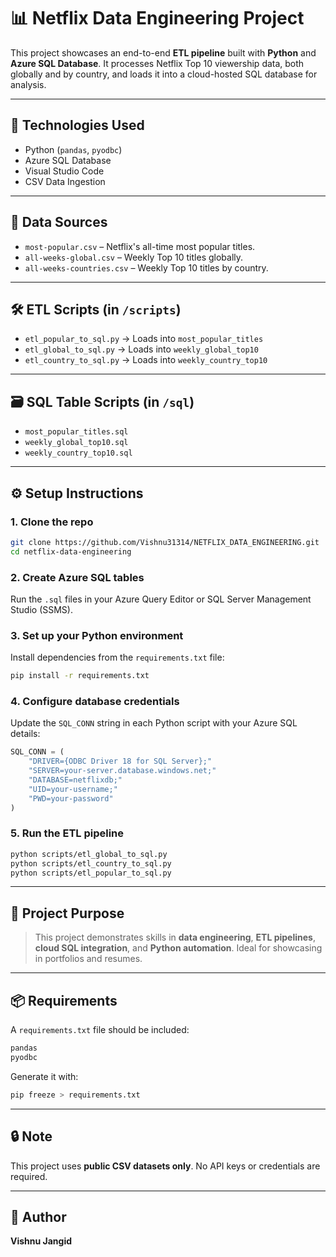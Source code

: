 # 📊 Netflix Data Engineering Project

This project showcases an end-to-end **ETL pipeline** built with **Python** and **Azure SQL Database**. It processes Netflix Top 10 viewership data, both globally and by country, and loads it into a cloud-hosted SQL database for analysis.

---

## 💼 Technologies Used
- Python (`pandas`, `pyodbc`)
- Azure SQL Database
- Visual Studio Code
- CSV Data Ingestion

---

## 📁 Data Sources
- `most-popular.csv` – Netflix's all-time most popular titles.
- `all-weeks-global.csv` – Weekly Top 10 titles globally.
- `all-weeks-countries.csv` – Weekly Top 10 titles by country.

---

## 🛠️ ETL Scripts (in `/scripts`)
- `etl_popular_to_sql.py` → Loads into `most_popular_titles`
- `etl_global_to_sql.py` → Loads into `weekly_global_top10`
- `etl_country_to_sql.py` → Loads into `weekly_country_top10`

---

## 🗃️ SQL Table Scripts (in `/sql`)
- `most_popular_titles.sql`
- `weekly_global_top10.sql`
- `weekly_country_top10.sql`

---

## ⚙️ Setup Instructions

### 1. Clone the repo
```bash
git clone https://github.com/Vishnu31314/NETFLIX_DATA_ENGINEERING.git
cd netflix-data-engineering
```

### 2. Create Azure SQL tables
Run the `.sql` files in your Azure Query Editor or SQL Server Management Studio (SSMS).

### 3. Set up your Python environment
Install dependencies from the `requirements.txt` file:
```bash
pip install -r requirements.txt
```

### 4. Configure database credentials
Update the `SQL_CONN` string in each Python script with your Azure SQL details:
```python
SQL_CONN = (
    "DRIVER={ODBC Driver 18 for SQL Server};"
    "SERVER=your-server.database.windows.net;"
    "DATABASE=netflixdb;"
    "UID=your-username;"
    "PWD=your-password"
)
```

### 5. Run the ETL pipeline
```bash
python scripts/etl_global_to_sql.py
python scripts/etl_country_to_sql.py
python scripts/etl_popular_to_sql.py
```

---

## 📌 Project Purpose

> This project demonstrates skills in **data engineering**, **ETL pipelines**, **cloud SQL integration**, and **Python automation**. Ideal for showcasing in portfolios and resumes.

---

## 📦 Requirements

A `requirements.txt` file should be included:

```txt
pandas
pyodbc
```

Generate it with:
```bash
pip freeze > requirements.txt
```

---

## 🔒 Note
This project uses **public CSV datasets only**. No API keys or credentials are required.

---

## 🔗 Author
**Vishnu Jangid**  

